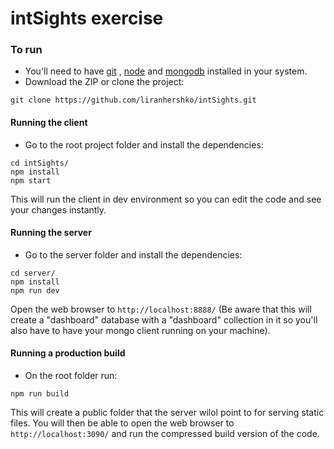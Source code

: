 # intSights exercise

### To run

* You'll need to have [git](https://git-scm.com/) , [node](https://nodejs.org/en/) and [mongodb](https://www.mongodb.com/) installed in your system.
* Download the ZIP or clone the project:

```
git clone https://github.com/liranhershko/intSights.git
```

#### Running the client
* Go to the root project folder and install the dependencies:

```
cd intSights/
npm install
npm start
```
This will run the client in dev environment so you can edit the code and see your changes instantly.

#### Running the server
* Go to the server folder and install the dependencies:

```
cd server/
npm install
npm run dev
```

Open the web browser to `http://localhost:8888/` (Be aware that this will create a "dashboard" database with a "dashboard" collection in it so you'll also have to have your mongo client running on your machine).

#### Running a production build
* On the root folder run:

```
npm run build
```
This will create a public folder that the server wilol point to for serving static files.
You will then be able to open the web browser to `http://localhost:3090/` and run the compressed build version of the code.
